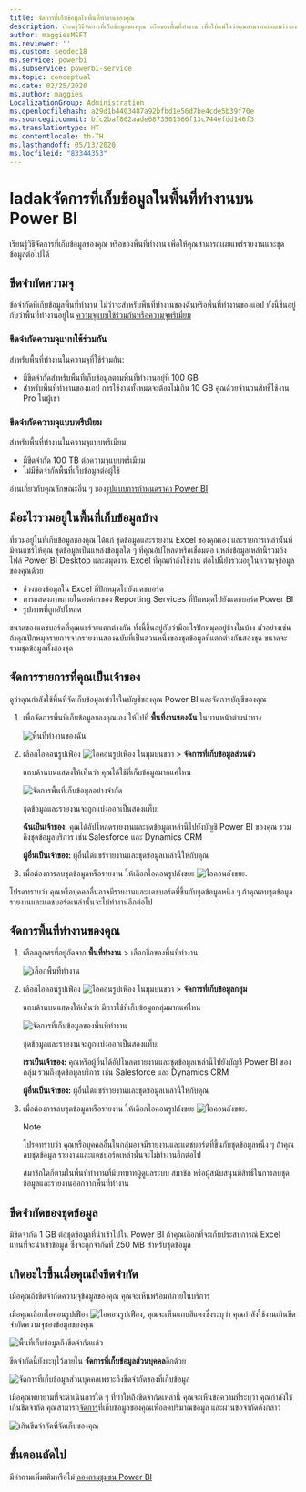 ```yaml
---
title: จัดการที่เก็บข้อมูลในพื้นที่ทำงานของคุณ
description: เรียนรู้วิธีจัดการที่เก็บข้อมูลของคุณ หรือของพื้นที่ทำงาน เพื่อให้แน่ใจว่าคุณสามารถเผยแพร่รายงานและชุดข้อมูลต่อไปได้
author: maggiesMSFT
ms.reviewer: ''
ms.custom: seodec18
ms.service: powerbi
ms.subservice: powerbi-service
ms.topic: conceptual
ms.date: 02/25/2020
ms.author: maggies
LocalizationGroup: Administration
ms.openlocfilehash: a29d1b4403487a92bfbd1e56d7be4cde5b39f70e
ms.sourcegitcommit: bfc2baf862aade6873501566f13c744efdd146f3
ms.translationtype: HT
ms.contentlocale: th-TH
ms.lasthandoff: 05/13/2020
ms.locfileid: "83344353"
---
```

# <a name="manage-data-storage-in-power-bi-workspaces"></a>ladakจัดการที่เก็บข้อมูลในพื้นที่ทำงานบน Power BI

เรียนรู้วิธีจัดการที่เก็บข้อมูลของคุณ หรือของพื้นที่ทำงาน เพื่อให้คุณสามารถเผยแพร่รายงานและชุดข้อมูลต่อไปได้

## <a name="capacity-limits"></a>ขีดจำกัดความจุ

ข้อจำกัดที่เก็บข้อมูลพื้นที่ทำงาน ไม่ว่าจะสำหรับพื้นที่ทำงานของฉันหรือพื้นที่ทำงานของแอป ทั้งนี้ขึ้นอยู่กับว่าพื้นที่ทำงานอยู่ใน [ความจุแบบใช้ร่วมกันหรือความจุพรีเมี่ยม](../fundamentals/service-basic-concepts.md#capacities)

### <a name="shared-capacity-limits"></a>ขีดจำกัดความจุแบบใช้ร่วมกัน
สำหรับพื้นที่ทำงานในความจุที่ใช้ร่วมกัน: 

- มีขีดจำกัดสำหรับพื้นที่เก็บข้อมูลตามพื้นที่ทำงานอยุ่ที่ 100 GB
- สำหรับพื้นที่ทำงานของแอป การใช้งานทั้งหมดจะต้องไม่เกิน 10 GB คูณด้วยจำนวนสิทธิ์ใช้งาน Pro ในผู้เช่า

### <a name="premium-capacity-limits"></a>ขีดจำกัดความจุแบบพรีเมียม
สำหรับพื้นที่ทำงานในความจุแบบพรีเมียม
- มีขีดจำกัด 100 TB ต่อความจุแบบพรีเมียม
- ไม่มีขีดจำกัดพื้นที่เก็บข้อมูลต่อผู้ใช้

อ่านเกี่ยวกับคุณลักษณะอื่น ๆ ของ[รูปแบบการกำหนดราคา Power BI](https://powerbi.microsoft.com/pricing)

## <a name="whats-included-in-storage"></a>มีอะไรรวมอยู่ในพื้นที่เก็บข้อมูลบ้าง

ที่รวมอยู่ในที่เก็บข้อมูลของคุณ ได้แก่ ชุดข้อมูลและรายงาน Excel ของคุณเอง และรายการเหล่านั้นที่มีคนแชร์ให้คุณ ชุดข้อมูลเป็นแหล่งข้อมูลใด ๆ ที่คุณอัปโหลดหรือเชื่อมต่อ แหล่งข้อมูลเหล่านี้รวมถึงไฟล์ Power BI Desktop และสมุดงาน Excel ที่คุณกำลังใช้งาน ต่อไปนี้ยังรวมอยู่ในความจุข้อมูลของคุณด้วย

* ช่วงของข้อมูลใน Excel ที่ปักหมุดไปยังแดชบอร์ด
* การแสดงภาพภายในองค์กรของ Reporting Services ที่ปักหมุดไปยังแดชบอร์ด Power BI
* รูปภาพที่ถูกอัปโหลด

ขนาดของแดชบอร์ดที่คุณแชร์จะแตกต่างกัน ทั้งนี้ขึ้นอยู่กับว่ามีอะไรปักหมุดอยู่ข้างในบ้าง ตัวอย่างเช่น ถ้าคุณปักหมุดรายการจากรายงานสองฉบับที่เป็นส่วนหนึ่งของชุดข้อมูลที่แตกต่างกันสองชุด ขนาดจะรวมชุดข้อมูลทั้งสองชุด

<a name="manage"/>

## <a name="manage-items-you-own"></a>จัดการรายการที่คุณเป็นเจ้าของ

ดูว่าคุณกำลังใช้พื้นที่จัดเก็บข้อมูลเท่าไรในบัญชีของคุณ Power BI และจัดการบัญชีของคุณ

1. เพื่อจัดการพื้นที่เก็บข้อมูลของคุณเอง ให้ไปที่ **พื้นที่งานของฉัน** ในบานหน้าต่างนำทาง
   
    ![พื้นที่ทำงานของฉัน](media/service-admin-manage-your-data-storage-in-power-bi/pbi_myworkspace.png)

2. เลือกไอคอนรูปเฟือง ![ไอคอนรูปเฟือง](media/service-admin-manage-your-data-storage-in-power-bi/pbi_gearicon.png) ในมุมบนขวา \> **จัดการที่เก็บข้อมูลส่วนตัว**
   
    แถบด้านบนแสดงให้เห็นว่า คุณได้ใช้ที่เก็บข้อมูลมากแค่ไหน
   
    ![จัดการพื้นที่เก็บข้อมูลอย่างจำกัด](media/service-admin-manage-your-data-storage-in-power-bi/pbi_persnlstorage.png)
   
    ชุดข้อมูลและรายงานจะถูกแบ่งออกเป็นสองแท็บ:
   
    **ฉันเป็นเจ้าของ:** คุณได้อัปโหลดรายงานและชุดข้อมูลเหล่านี้ไปยังบัญชี Power BI ของคุณ รวมถึงชุดข้อมูลบริการ เช่น Salesforce และ Dynamics CRM  

    **ผู้อื่นเป็นเจ้าของ:** ผู้อื่นได้แชร์รายงานและชุดข้อมูลเหล่านี้ให้กับคุณ
1. เมื่อต้องการลบชุดข้อมูลหรือรายงาน ให้เลือกไอคอนรูปถังขยะ ![ไอคอนถังขยะ](media/service-admin-manage-your-data-storage-in-power-bi/pbi_deleteicon.png).

โปรดทราบว่า คุณหรือบุคคลอื่นอาจมีรายงานและแดชบอร์ดที่ขึ้นกับชุดข้อมูลหนึ่ง ๆ ถ้าคุณลบชุดข้อมูล รายงานและแดชบอร์ดเหล่านั้นจะไม่ทำงานอีกต่อไป

## <a name="manage-your-workspace"></a>จัดการพื้นที่ทำงานของคุณ
1. เลือกลูกศรที่อยู่ถัดจาก **พื้นที่ทำงาน** \> เลือกชื่อของพื้นที่ทำงาน
   
    ![เลือกพื้นที่ทำงาน](media/service-admin-manage-your-data-storage-in-power-bi/pbi_groupworkspaces.png)
2. เลือกไอคอนรูปเฟือง ![ไอคอนรูปเฟือง](media/service-admin-manage-your-data-storage-in-power-bi/pbi_gearicon.png) ในมุมบนขวา \> **จัดการที่เก็บข้อมูลกลุ่ม**
   
    แถบด้านบนแสดงให้เห็นว่า มีการใช้ที่เก็บข้อมูลกลุ่มมากแค่ไหน
   
    ![จัดการที่เก็บข้อมูลของพื้นที่ทำงาน](media/service-admin-manage-your-data-storage-in-power-bi/pbi_groupstorage.png)
   
    ชุดข้อมูลและรายงานจะถูกแบ่งออกเป็นสองแท็บ:
   
    **เราเป็นเจ้าของ:** คุณหรือผู้อื่นได้อัปโหลดรายงานและชุดข้อมูลเหล่านี้ไปยังบัญชี Power BI ของกลุ่ม รวมถึงชุดข้อมูลบริการ เช่น Salesforce และ Dynamics CRM

    **ผู้อื่นเป็นเจ้าของ:** ผู้อื่นได้แชร์รายงานและชุดข้อมูลเหล่านี้ให้กับคุณ

3. เมื่อต้องการลบชุดข้อมูลหรือรายงาน ให้เลือกไอคอนรูปถังขยะ ![ไอคอนถังขยะ](media/service-admin-manage-your-data-storage-in-power-bi/pbi_deleteicon.png).
   
   > [!NOTE]
   > โปรดทราบว่า คุณหรือบุคคลอื่นในกลุ่มอาจมีรายงานและแดชบอร์ดที่ขึ้นกับชุดข้อมูลหนึ่ง ๆ ถ้าคุณลบชุดข้อมูล รายงานและแดชบอร์ดเหล่านั้นจะไม่ทำงานอีกต่อไป
   
   สมาชิกใดก็ตามในพื้นที่ทำงานที่มีบทบาทผู้ดูแลระบบ สมาชิก หรือผู้สนับสนุนมีสิทธิ์ในการลบชุดข้อมูลและรายงานออกจากพื้นที่ทำงาน

## <a name="dataset-limits"></a>ขีดจำกัดของชุดข้อมูล
มีขีดจำกัด 1 GB ต่อชุดข้อมูลที่นำเข้าไปใน Power BI ถ้าคุณเลือกที่จะเก็บประสบการณ์ Excel แทนที่จะนำเข้าข้อมูล ซึ่งจะถูกจำกัดที่ 250 MB สำหรับชุดข้อมูล

## <a name="what-happens-when-you-reach-a-limit"></a>เกิดอะไรขึ้นเมื่อคุณถึงขีดจำกัด
เมื่อคุณถึงขีดจำกัดความจุข้อมูลของคุณ คุณจะเห็นพร้อมท์ภายในบริการ 

เมื่อคุณเลือกไอคอนรูปเฟือง ![ไอคอนรูปเฟือง](media/service-admin-manage-your-data-storage-in-power-bi/pbi_gearicon.png), คุณจะเห็นแถบสีแดงซึ่งระบุว่า คุณกำลังใช้งานเกินขีดจำกัดความจุของข้อมูลของคุณ

![พื้นที่เก็บข้อมูลถึงขีดจำกัดแล้ว](media/service-admin-manage-your-data-storage-in-power-bi/manage-storage-limit.png)

ขีดจำกัดนี้ยังระบุไว้ภายใน **จัดการที่เก็บข้อมูลส่วนบุคคล**อีกด้วย

 ![จัดการที่เก็บข้อมูลส่วนบุคคลเพราะถึงขีดจำกัดของที่เก็บข้อมูล](media/service-admin-manage-your-data-storage-in-power-bi/manage-storage-limit2.png)

 เมื่อคุณพยายามที่จะดำเนินการใด ๆ ที่ทำให้ถึงขีดจำกัดเหล่านี้ คุณจะเห็นข้อความที่ระบุว่า คุณกำลังใช้เกินขีดจำกัด คุณสามารถ[จัดการ](#manage)ที่เก็บข้อมูลของคุณเพื่อลดปริมาณข้อมูล และผ่านข้อจำกัดดังกล่าว

 ![เกินขีดจำกัดที่จัดเก็บของคุณ](media/service-admin-manage-your-data-storage-in-power-bi/powerbi-pro-over-limit.png)

 ## <a name="next-steps"></a>ขั้นตอนถัดไป

 มีคำถามเพิ่มเติมหรือไม่ [ลองถามชุมชน Power BI](https://community.powerbi.com/)
